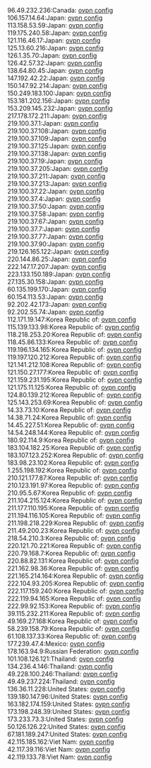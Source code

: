 96.49.232.236:Canada: [ovpn config](vpn/96_49_232_236.ovpn)  
106.157.14.64:Japan: [ovpn config](vpn/106_157_14_64.ovpn)  
113.158.53.59:Japan: [ovpn config](vpn/113_158_53_59.ovpn)  
119.175.240.58:Japan: [ovpn config](vpn/119_175_240_58.ovpn)  
121.116.46.17:Japan: [ovpn config](vpn/121_116_46_17.ovpn)  
125.13.60.216:Japan: [ovpn config](vpn/125_13_60_216.ovpn)  
126.1.35.70:Japan: [ovpn config](vpn/126_1_35_70.ovpn)  
126.42.57.32:Japan: [ovpn config](vpn/126_42_57_32.ovpn)  
138.64.80.45:Japan: [ovpn config](vpn/138_64_80_45.ovpn)  
147.192.42.22:Japan: [ovpn config](vpn/147_192_42_22.ovpn)  
150.147.92.214:Japan: [ovpn config](vpn/150_147_92_214.ovpn)  
150.249.183.100:Japan: [ovpn config](vpn/150_249_183_100.ovpn)  
153.181.202.156:Japan: [ovpn config](vpn/153_181_202_156.ovpn)  
153.209.145.232:Japan: [ovpn config](vpn/153_209_145_232.ovpn)  
217.178.172.211:Japan: [ovpn config](vpn/217_178_172_211.ovpn)  
219.100.37.1:Japan: [ovpn config](vpn/219_100_37_1.ovpn)  
219.100.37.108:Japan: [ovpn config](vpn/219_100_37_108.ovpn)  
219.100.37.109:Japan: [ovpn config](vpn/219_100_37_109.ovpn)  
219.100.37.125:Japan: [ovpn config](vpn/219_100_37_125.ovpn)  
219.100.37.138:Japan: [ovpn config](vpn/219_100_37_138.ovpn)  
219.100.37.19:Japan: [ovpn config](vpn/219_100_37_19.ovpn)  
219.100.37.205:Japan: [ovpn config](vpn/219_100_37_205.ovpn)  
219.100.37.211:Japan: [ovpn config](vpn/219_100_37_211.ovpn)  
219.100.37.213:Japan: [ovpn config](vpn/219_100_37_213.ovpn)  
219.100.37.22:Japan: [ovpn config](vpn/219_100_37_22.ovpn)  
219.100.37.4:Japan: [ovpn config](vpn/219_100_37_4.ovpn)  
219.100.37.50:Japan: [ovpn config](vpn/219_100_37_50.ovpn)  
219.100.37.58:Japan: [ovpn config](vpn/219_100_37_58.ovpn)  
219.100.37.67:Japan: [ovpn config](vpn/219_100_37_67.ovpn)  
219.100.37.7:Japan: [ovpn config](vpn/219_100_37_7.ovpn)  
219.100.37.77:Japan: [ovpn config](vpn/219_100_37_77.ovpn)  
219.100.37.90:Japan: [ovpn config](vpn/219_100_37_90.ovpn)  
219.126.165.122:Japan: [ovpn config](vpn/219_126_165_122.ovpn)  
220.144.86.25:Japan: [ovpn config](vpn/220_144_86_25.ovpn)  
222.147.17.207:Japan: [ovpn config](vpn/222_147_17_207.ovpn)  
223.133.150.189:Japan: [ovpn config](vpn/223_133_150_189.ovpn)  
27.135.30.158:Japan: [ovpn config](vpn/27_135_30_158.ovpn)  
60.135.199.170:Japan: [ovpn config](vpn/60_135_199_170.ovpn)  
60.154.113.53:Japan: [ovpn config](vpn/60_154_113_53.ovpn)  
92.202.42.173:Japan: [ovpn config](vpn/92_202_42_173.ovpn)  
92.202.55.74:Japan: [ovpn config](vpn/92_202_55_74.ovpn)  
112.171.19.147:Korea Republic of: [ovpn config](vpn/112_171_19_147.ovpn)  
115.139.133.98:Korea Republic of: [ovpn config](vpn/115_139_133_98.ovpn)  
118.218.253.20:Korea Republic of: [ovpn config](vpn/118_218_253_20.ovpn)  
118.45.86.133:Korea Republic of: [ovpn config](vpn/118_45_86_133.ovpn)  
119.196.134.165:Korea Republic of: [ovpn config](vpn/119_196_134_165.ovpn)  
119.197.120.212:Korea Republic of: [ovpn config](vpn/119_197_120_212.ovpn)  
121.141.212.108:Korea Republic of: [ovpn config](vpn/121_141_212_108.ovpn)  
121.150.27.177:Korea Republic of: [ovpn config](vpn/121_150_27_177.ovpn)  
121.159.231.195:Korea Republic of: [ovpn config](vpn/121_159_231_195.ovpn)  
121.175.11.125:Korea Republic of: [ovpn config](vpn/121_175_11_125.ovpn)  
124.80.139.212:Korea Republic of: [ovpn config](vpn/124_80_139_212.ovpn)  
125.143.253.69:Korea Republic of: [ovpn config](vpn/125_143_253_69.ovpn)  
14.33.73.10:Korea Republic of: [ovpn config](vpn/14_33_73_10.ovpn)  
14.38.71.24:Korea Republic of: [ovpn config](vpn/14_38_71_24.ovpn)  
14.45.227.51:Korea Republic of: [ovpn config](vpn/14_45_227_51.ovpn)  
14.54.248.144:Korea Republic of: [ovpn config](vpn/14_54_248_144.ovpn)  
180.92.114.9:Korea Republic of: [ovpn config](vpn/180_92_114_9.ovpn)  
183.104.182.25:Korea Republic of: [ovpn config](vpn/183_104_182_25.ovpn)  
183.107.123.252:Korea Republic of: [ovpn config](vpn/183_107_123_252.ovpn)  
183.98.23.102:Korea Republic of: [ovpn config](vpn/183_98_23_102.ovpn)  
1.255.198.192:Korea Republic of: [ovpn config](vpn/1_255_198_192.ovpn)  
210.121.177.87:Korea Republic of: [ovpn config](vpn/210_121_177_87.ovpn)  
210.123.191.97:Korea Republic of: [ovpn config](vpn/210_123_191_97.ovpn)  
210.95.5.67:Korea Republic of: [ovpn config](vpn/210_95_5_67.ovpn)  
211.104.215.124:Korea Republic of: [ovpn config](vpn/211_104_215_124.ovpn)  
211.177.110.195:Korea Republic of: [ovpn config](vpn/211_177_110_195.ovpn)  
211.194.116.105:Korea Republic of: [ovpn config](vpn/211_194_116_105.ovpn)  
211.198.218.229:Korea Republic of: [ovpn config](vpn/211_198_218_229.ovpn)  
211.49.200.23:Korea Republic of: [ovpn config](vpn/211_49_200_23.ovpn)  
218.54.210.3:Korea Republic of: [ovpn config](vpn/218_54_210_3.ovpn)  
220.121.70.221:Korea Republic of: [ovpn config](vpn/220_121_70_221.ovpn)  
220.79.168.7:Korea Republic of: [ovpn config](vpn/220_79_168_7.ovpn)  
220.88.82.131:Korea Republic of: [ovpn config](vpn/220_88_82_131.ovpn)  
221.162.98.36:Korea Republic of: [ovpn config](vpn/221_162_98_36.ovpn)  
221.165.214.164:Korea Republic of: [ovpn config](vpn/221_165_214_164.ovpn)  
222.104.93.205:Korea Republic of: [ovpn config](vpn/222_104_93_205.ovpn)  
222.117.159.240:Korea Republic of: [ovpn config](vpn/222_117_159_240.ovpn)  
222.119.94.165:Korea Republic of: [ovpn config](vpn/222_119_94_165.ovpn)  
222.99.92.153:Korea Republic of: [ovpn config](vpn/222_99_92_153.ovpn)  
39.115.232.211:Korea Republic of: [ovpn config](vpn/39_115_232_211.ovpn)  
49.169.27.168:Korea Republic of: [ovpn config](vpn/49_169_27_168.ovpn)  
58.239.158.79:Korea Republic of: [ovpn config](vpn/58_239_158_79.ovpn)  
61.108.137.33:Korea Republic of: [ovpn config](vpn/61_108_137_33.ovpn)  
177.239.47.4:Mexico: [ovpn config](vpn/177_239_47_4.ovpn)  
178.163.94.9:Russian Federation: [ovpn config](vpn/178_163_94_9.ovpn)  
101.108.126.121:Thailand: [ovpn config](vpn/101_108_126_121.ovpn)  
134.236.4.146:Thailand: [ovpn config](vpn/134_236_4_146.ovpn)  
49.228.100.246:Thailand: [ovpn config](vpn/49_228_100_246.ovpn)  
49.49.237.224:Thailand: [ovpn config](vpn/49_49_237_224.ovpn)  
136.36.11.228:United States: [ovpn config](vpn/136_36_11_228.ovpn)  
139.180.147.96:United States: [ovpn config](vpn/139_180_147_96.ovpn)  
163.182.174.159:United States: [ovpn config](vpn/163_182_174_159.ovpn)  
173.198.248.39:United States: [ovpn config](vpn/173_198_248_39.ovpn)  
173.233.73.3:United States: [ovpn config](vpn/173_233_73_3.ovpn)  
50.126.126.22:United States: [ovpn config](vpn/50_126_126_22.ovpn)  
67.181.189.247:United States: [ovpn config](vpn/67_181_189_247.ovpn)  
42.115.185.162:Viet Nam: [ovpn config](vpn/42_115_185_162.ovpn)  
42.117.39.116:Viet Nam: [ovpn config](vpn/42_117_39_116.ovpn)  
42.119.133.78:Viet Nam: [ovpn config](vpn/42_119_133_78.ovpn)  

